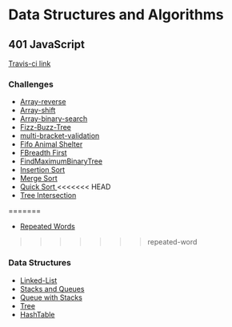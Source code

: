 # Data Structures and Algorithms
## 401 JavaScript

[Travis-ci link](https://travis-ci.com/NadyaIlinskiy/data-structures-and-algorithms-2)

### Challenges
* [Array-reverse](Challenges/arrayReverse/README.md)
* [Array-shift](Challenges/arrayShift/README.md)
* [Array-binary-search](Challenges/arrayBinarySearch/README.md)
* [Fizz-Buzz-Tree](Challenges/fizzBuzzTree/README.md)
* [multi-bracket-validation](Challenges/multiBracketValidation/README.md)
* [Fifo Animal Shelter ](Challenges/fifoAnimalShelter/README.md)
* [FBreadth First ](Challenges/breadth-first/README.md)
* [FindMaximumBinaryTree ](Challenges/findMaximumBinaryTree/README.md)
* [Insertion Sort ](Challenges/insertionSort/README.md)
* [Merge Sort ](Challenges/merge-sort/README.md)
* [Quick Sort ](Challenges/quicksort/README.md)
<<<<<<< HEAD
* [Tree Intersection ](Challenges/tree_intersection/README.md)

=======
* [Repeated Words ](Challenges/repeatedWord/README.md)
>>>>>>> repeated-word

### Data Structures
* [Linked-List](Data-Structures/LinkedList/README.md)
* [Stacks and Queues](Data-Structures/stacksAndQueues/README.md)
* [Queue with Stacks](Data-Structures/queueWithStacks/README.md)
* [Tree](Data-Structures/tree/README.md)
* [HashTable](Data-Structures/hashTable/README.md)


